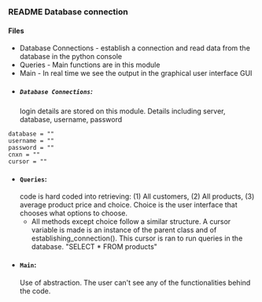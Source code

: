 ### README Database connection 

#### Files
* Database Connections - establish a connection and read data from the database in the python console
* Queries - Main functions are in this module 
* Main - In real time we see the output in the graphical user interface GUI

- ##### ```Database Connections```: 
    login details are stored on this module. Details including 
    server, database, username, password 
```   
database = ""
username = ""
password = ""
cnxn = ""
cursor = ""
```
- #### ```Queries```: 
    code is hard coded into retrieving: (1) All customers, (2) All products, (3) average product price and choice.
Choice is the user interface that chooses what options to choose.
    - All methods except choice follow a similar structure. A cursor variable is made is an instance of the parent class 
    and of establishing_connection(). This cursor is ran to run queries in the database. "SELECT * FROM products" 
- #### ```Main```:
    Use of abstraction. The user can't see any of the functionalities behind the code. 




